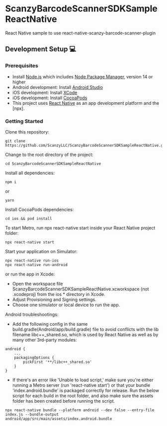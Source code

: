 # ScanzyBarcodeScannerSDKSampleReactNative
React Native sample to use react-native-scanzy-barcode-scanner-plugin

## Development Setup 💻

### Prerequisites

- Install [Node.js](https://nodejs.org) which includes [Node Package Manager](https://www.npmjs.com/get-npm), version 14 or higher
- Android development: Install [Android Studio](https://developer.android.com/studio)
- iOS development: Install [XCode](https://apps.apple.com/de/app/xcode/id497799835?mt=12)
- iOS development: Install [CocoaPods](https://guides.cocoapods.org/using/getting-started.html)
- This project uses [React Native](https://reactnative.dev/) as an app development platform and the [npx].

### Getting Started

Clone this repository:

```
git clone https://github.com/ScanzyLLC/ScanzyBarcodeScannerSDKSampleReactNative.git
```

Change to the root directory of the project:

```
cd ScanzyBarcodeScannerSDKSampleReactNative
```

Install all dependencies:

```
npm i
```
or
```
yarn
```

Install CocoaPods dependencies:

```
cd ios && pod install
```

To start Metro, run npx react-native start inside your React Native project folder:

```
npx react-native start
```

Start your application on Simulator:

```
npx react-native run-ios
npx react-native run-android
```

or run the app in Xcode:
* Open the workspace file ScanzyBarcodeScannerSDKSampleReactNative.xcworkspace (not .xcodeproj) from the ios * directory in Xcode.
* Adjust Provisioning and Signing settings.
* Choose one simulator or local device to run the app.

Android troubleshootings:
* Add the following config in the same build.gradle(Android/app/build.gradle) file to avoid conflicts with the lib filename libc++_shared.so, which is used by React Native as well as by many other 3rd-party modules:
```
android {  
    ...  
    packagingOptions {      
        pickFirst '**/libc++_shared.so'  
    }
}
```
* If there's an error like 'Unable to load script,' make sure you're either running a Metro server (run 'react-native start') or that your bundle 'index.android.bundle' is packaged correctly for release. Run the below script for each build in the root folder, and also make sure the assets folder has been created before running the script.
```
npx react-native bundle --platform android --dev false --entry-file index.js --bundle-output android/app/src/main/assets/index.android.bundle
``` 
